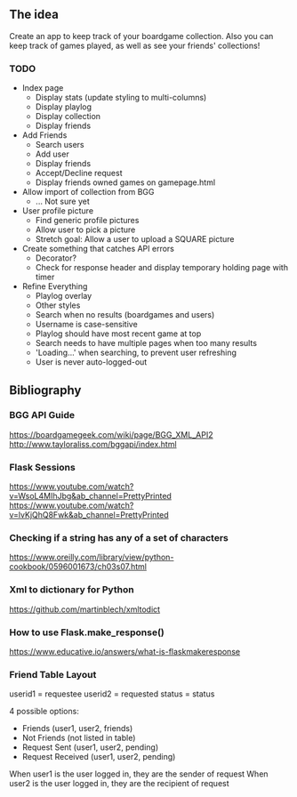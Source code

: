 ## The idea

Create an app to keep track of your boardgame collection. Also you can keep track of games played, as well as see your friends' collections!

### TODO
- Index page
    - Display stats (update styling to multi-columns)
    - Display playlog
    - Display collection
    - Display friends
- Add Friends
    - Search users
    - Add user
    - Display friends
    - Accept/Decline request
    - Display friends owned games on gamepage.html
- Allow import of collection from BGG
    - ... Not sure yet
- User profile picture
    - Find generic profile pictures
    - Allow user to pick a picture
    - Stretch goal: Allow a user to upload a SQUARE picture
- Create something that catches API errors
    - Decorator?
    - Check for response header and display temporary holding page with timer
- Refine Everything
    - Playlog overlay
    - Other styles
    - Search when no results (boardgames and users)
    - Username is case-sensitive
    - Playlog should have most recent game at top
    - Search needs to have multiple pages when too many results
    - 'Loading...' when searching, to prevent user refreshing
    - User is never auto-logged-out

## Bibliography

### BGG API Guide
https://boardgamegeek.com/wiki/page/BGG_XML_API2
http://www.tayloraliss.com/bggapi/index.html

### Flask Sessions
https://www.youtube.com/watch?v=WsoL4MIhJbg&ab_channel=PrettyPrinted
https://www.youtube.com/watch?v=lvKjQhQ8Fwk&ab_channel=PrettyPrinted

### Checking if a string has any of a set of characters
https://www.oreilly.com/library/view/python-cookbook/0596001673/ch03s07.html

### Xml to dictionary for Python
https://github.com/martinblech/xmltodict


### How to use Flask.make_response()
https://www.educative.io/answers/what-is-flaskmakeresponse




### Friend Table Layout

userid1 = requestee
userid2 = requested
status = status

4 possible options:
- Friends (user1, user2, friends)
- Not Friends (not listed in table)
- Request Sent (user1, user2, pending)
- Request Received (user1, user2, pending)

When user1 is the user logged in, they are the sender of request
When user2 is the user logged in, they are the recipient of request